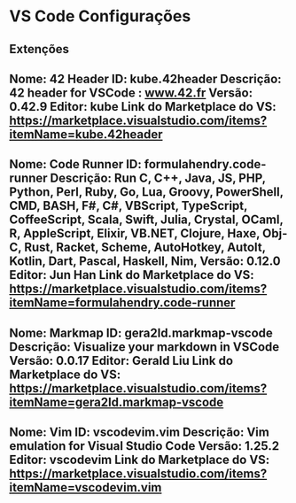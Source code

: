 # VS Code Configurações

## Extenções

Nome: 42 Header
ID: kube.42header
Descrição: 42 header for VSCode : www.42.fr
Versão: 0.42.9
Editor: kube
Link do Marketplace do VS: https://marketplace.visualstudio.com/items?itemName=kube.42header
---
Nome: Code Runner
ID: formulahendry.code-runner
Descrição: Run C, C++, Java, JS, PHP, Python, Perl, Ruby, Go, Lua, Groovy, PowerShell, CMD, BASH, F#, C#, VBScript, TypeScript, CoffeeScript, Scala, Swift, Julia, Crystal, OCaml, R, AppleScript, Elixir, VB.NET, Clojure, Haxe, Obj-C, Rust, Racket, Scheme, AutoHotkey, AutoIt, Kotlin, Dart, Pascal, Haskell, Nim, 
Versão: 0.12.0
Editor: Jun Han
Link do Marketplace do VS: https://marketplace.visualstudio.com/items?itemName=formulahendry.code-runner
---
Nome: Markmap
ID: gera2ld.markmap-vscode
Descrição: Visualize your markdown in VSCode
Versão: 0.0.17
Editor: Gerald Liu
Link do Marketplace do VS: https://marketplace.visualstudio.com/items?itemName=gera2ld.markmap-vscode
---
Nome: Vim
ID: vscodevim.vim
Descrição: Vim emulation for Visual Studio Code
Versão: 1.25.2
Editor: vscodevim
Link do Marketplace do VS: https://marketplace.visualstudio.com/items?itemName=vscodevim.vim
---
